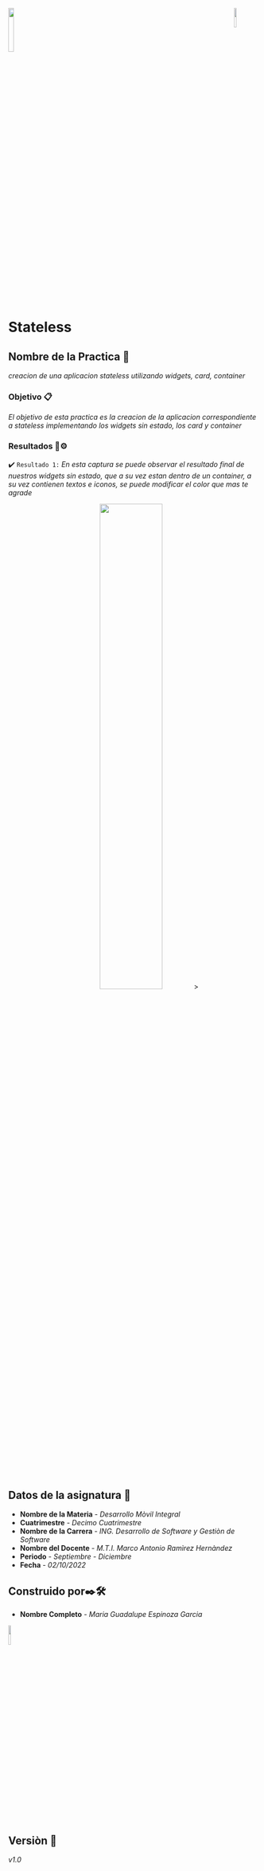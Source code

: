 
<p align="left"><img src="https://user-images.githubusercontent.com/107955084/193476504-34163066-49d8-4491-b9ab-f4483c647d8e.jpeg" width="10%" align="right"><img src="https://user-images.githubusercontent.com/107955084/193477064-e11fd08e-bbf9-41d5-a065-75d38b05ce2c.jpg" width="15%"     
 />  
                     </p>


<p align="center"> <h1> Stateless </h1></p>

## Nombre de la Practica 🚀

_creacion de una aplicacion stateless utilizando widgets, card, container_


### Objetivo 📋

_El objetivo de esta practica es la creacion de la aplicacion correspondiente a stateless implementando los widgets sin estado, los card y container_

### Resultados 🔧⚙️



:heavy_check_mark: `Resultado 1:` _En esta captura se puede observar el resultado final de nuestros widgets sin estado, que a su vez estan dentro de un container, a su vez contienen textos e iconos, se puede modificar el color que mas te agrade_

<p align="center"><img src="https://user-images.githubusercontent.com/107955084/193704621-0eed827c-2865-4781-ad21-e49b0a1f8ca8.png" width="50%"/>></p>






## Datos de la asignatura 📖


* **Nombre de la Materia** - *Desarrollo Mòvil Integral*
* **Cuatrimestre** - *Decimo Cuatrimestre*
* **Nombre de la Carrera** - *ING. Desarrollo de Software y Gestiòn de Software*
* **Nombre del Docente** - *M.T.I. Marco Antonio Ramìrez Hernàndez*
* **Periodo** - *Septiembre - Diciembre*
* **Fecha** - *02/10/2022*




## Construido por✒️🛠️


* **Nombre Completo** - *Maria Guadalupe Espinoza Garcia*
<p align="left"><img src="https://user-images.githubusercontent.com/107955084/193477951-13aed67f-cab9-47f7-9a3e-a281afda8235.jpg" width="10%"/></p>

## Versiòn 📌

_v1.0_
